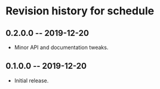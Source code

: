 # Revision history for schedule

## 0.2.0.0 -- 2019-12-20

* Minor API and documentation tweaks.

## 0.1.0.0 -- 2019-12-20

* Initial release.
